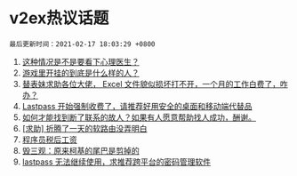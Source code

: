 # v2ex热议话题

`最后更新时间：2021-02-17 18:03:29 +0800`

1. [这种情况是不是要看下心理医生？](https://www.v2ex.com/t/753575)
1. [游戏里开挂的到底是什么样的人？](https://www.v2ex.com/t/753625)
1. [替表妹求助各位大佬， Excel 文件貌似损坏打不开，一个月的工作白费了，咋办？](https://www.v2ex.com/t/753658)
1. [Lastpass 开始强制收费了，请推荐好用安全的桌面和移动端代替品](https://www.v2ex.com/t/753651)
1. [如何才能找到断了联系的故人？如果有人愿意帮助找人成功，酬谢。](https://www.v2ex.com/t/753624)
1. [[求助] 折腾了一天的软路由没弄明白](https://www.v2ex.com/t/753594)
1. [程序员税后工资](https://www.v2ex.com/t/753635)
1. [毁三观：原来柯基的尾巴是剪掉的](https://www.v2ex.com/t/753603)
1. [lastpass 无法继续使用，求推荐跨平台的密码管理软件](https://www.v2ex.com/t/753622)

